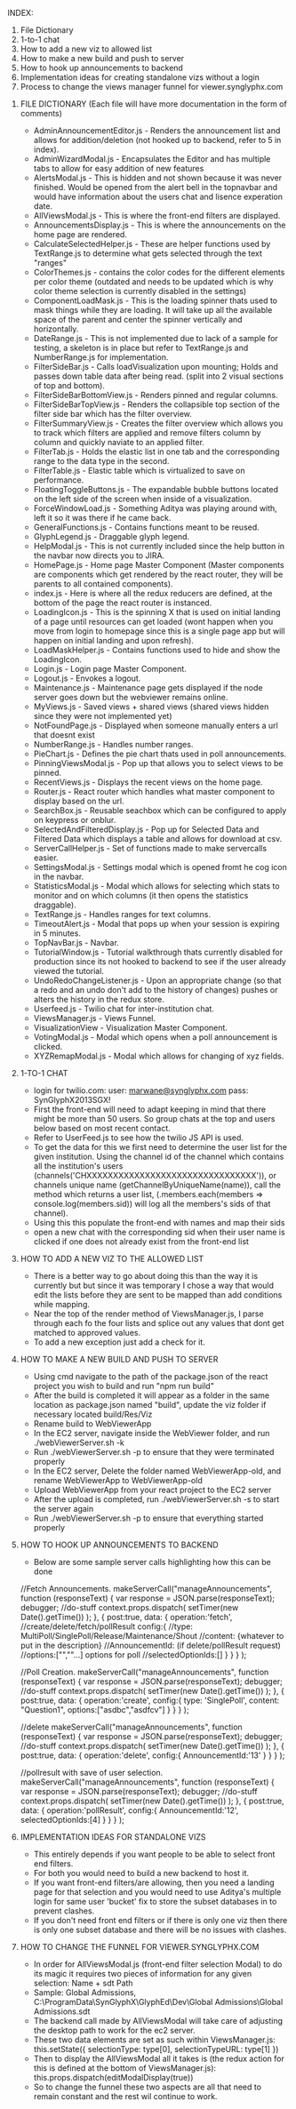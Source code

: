 INDEX: 
1) File Dictionary
2) 1-to-1 chat
3) How to add a new viz to allowed list
4) How to make a new build and push to server
5) How to hook up announcements to backend
6) Implementation ideas for creating standalone vizs without a login
7) Process to change the views manager funnel for viewer.synglyphx.com



1. FILE DICTIONARY (Each file will have more documentation in the form of comments)
    - AdminAnnouncementEditor.js - Renders the announcement list and allows for addition/deletion (not hooked up to backend, refer to 5 in index).
    - AdminWizardModal.js - Encapsulates the Editor and has multiple tabs to allow for easy addition of new features
    - AlertsModal.js - This is hidden and not shown because it was never finished. Would be opened from the alert bell in the topnavbar and would have information about the users chat and lisence experation date.
    - AllViewsModal.js - This is where the front-end filters are displayed.
    - AnnouncementsDisplay.js - This is where the announcements on the home page are rendered.
    - CalculateSelectedHelper.js - These are helper functions used by TextRange.js to determine what gets selected through the text "ranges"
    - ColorThemes.js - contains the color codes for the different elements per color theme (outdated and needs to be updated which is why color theme selection is currently disabled in the settings)
    - ComponentLoadMask.js - This is the loading spinner thats used to mask things while they are loading. It will take up all the available space of the parent and center the spinner vertically and horizontally.
    - DateRange.js - This is not implemented due to lack of a sample for testing, a skeleton is in place but refer to TextRange.js and NumberRange.js for implementation.
    - FilterSideBar.js - Calls loadVisualization upon mounting; Holds and passes down table data after being read. (split into 2 visual sections of top and bottom).
    - FilterSideBarBottomView.js - Renders pinned and regular columns.
    - FilterSideBarTopView.js - Renders the collapsible top section of the filter side bar which has the filter overview.
    - FilterSummaryView.js - Creates the filter overview which allows you to track which filters are applied and remove filters column by column and quickly naviate to an applied filter.
    - FilterTab.js - Holds the elastic list in one tab and the corresponding range to the data type in the second.
    - FilterTable.js - Elastic table which is virtualized to save on performance.
    - FloatingToggleButtons.js - The expandable bubble buttons located on the left side of the screen when inside of a visualization.
    - ForceWindowLoad.js - Something Aditya was playing around with, left it so it was there if he came back.
    - GeneralFunctions.js - Contains functions meant to be reused.
    - GlyphLegend.js - Draggable glyph legend.
    - HelpModal.js - This is not currently included since the help button in the navbar now directs you to JIRA.
    - HomePage.js - Home page Master Component (Master components are components which get rendered by the react router, they will be parents to all contained components).
    - index.js - Here is where all the redux reducers are defined, at the bottom of the page the react router is instanced.
    - LoadingIcon.js - This is the spinning X that is used on initial landing of a page until resources can get loaded (wont happen when you move from login to homepage since this is a single page app but will happen on initial landing and upon refresh).
    - LoadMaskHelper.js - Contains functions used to hide and show the LoadingIcon.
    - Login.js - Login page Master Component.
    - Logout.js - Envokes a logout.
    - Maintenance.js - Maintenance page gets displayed if the node server goes down but the webviewer remains online.
    - MyViews.js - Saved views + shared views (shared views hidden since they were not implemented yet)
    - NotFoundPage.js - Displayed when someone manually enters a url that doesnt exist
    - NumberRange.js - Handles number ranges.
    - PieChart.js - Defines the pie chart thats used in poll announcements.
    - PinningViewsModal.js - Pop up that allows you to select views to be pinned.
    - RecentViews.js - Displays the recent views on the home page.
    - Router.js - React router which handles what master component to display based on the url.
    - SearchBox.js - Reusable seachbox which can be configured to apply on keypress or onblur.
    - SelectedAndFilteredDisplay.js - Pop up for Selected Data and Filtered Data which displays a table and allows for download at csv.
    - ServerCallHelper.js - Set of functions made to make servercalls easier.
    - SettingsModal.js - Settings modal which is opened fromt he cog icon in the navbar.
    - StatisticsModal.js - Modal which allows for selecting which stats to monitor and on which columns (it then opens the statistics draggable).
    - TextRange.js - Handles ranges for text columns.
    - TimeoutAlert.js - Modal that pops up when your session is expiring in 5 minutes.
    - TopNavBar.js - Navbar.
    - TutorialWindow.js - Tutorial walkthrough thats currently disabled for production since its not hooked to backend to see if the user already viewed the tutorial.
    - UndoRedoChangeListener.js - Upon an appropriate change (so that a redo and an undo don't add to the history of changes) pushes or alters the history in the redux store.
    - Userfeed.js - Twilio chat for inter-institution chat.
    - ViewsManager.js - Views Funnel.
    - VisualizationView - Visualization Master Component.
    - VotingModal.js - Modal which opens when a poll announcement is clicked.
    - XYZRemapModal.js - Modal which allows for changing of xyz fields.

2. 1-TO-1 CHAT
    - login for twilio.com: user: marwane@synglyphx.com pass: SynGlyphX2013SGX!
    - First the front-end will need to adapt keeping in mind that there might be more than 50 users. So group chats at the top and users below based on most recent contact.
    - Refer to UserFeed.js to see how the twilio JS API is used.
    - To get the data for this we first need to determine the user list for the given institution. Using the channel id of the channel which contains all the institution's users (channels('CHXXXXXXXXXXXXXXXXXXXXXXXXXXXXXXXX')), or channels unique name (getChannelByUniqueName(name)), call the method which returns a user list, (.members.each(members => console.log(members.sid)) will log all the members's sids of that channel).
    - Using this this populate the front-end with names and map their sids
    - open a new chat with the corresponding sid when their user name is clicked if one does not already exist from the front-end list

3. HOW TO ADD A NEW VIZ TO THE ALLOWED LIST
    - There is a better way to go about doing this than the way it is currently but but since it was temporary I chose a way that would edit the lists before they are sent to be mapped than add conditions while mapping.
    - Near the top of the render method of ViewsManager.js, I parse through each fo the four lists and splice out any values that dont get matched to approved values.
    - To add a new exception just add a check for it.

4. HOW TO MAKE A NEW BUILD AND PUSH TO SERVER
    - Using cmd navigate to the path of the package.json of the react project you wish to build and run "npm run build"
    - After the build is completed it will appear as a folder in the same location as package.json named "build", update the viz folder if necessary located build/Res/Viz
    - Rename build to WebViewerApp
    - In the EC2 server, navigate inside the WebViewer folder, and run ./webViewerServer.sh -k
    - Run ./webViewerServer.sh -p to ensure that they were terminated properly
    - In the EC2 server, Delete the folder named WebViewerApp-old, and rename WebViewerApp to WebViewerApp-old
    - Upload WebViewerApp from your react project to the EC2 server
    - After the upload is completed, run ./webViewerServer.sh -s to start the server again
    - Run ./webViewerServer.sh -p to ensure that everything started properly

5. HOW TO HOOK UP ANNOUNCEMENTS TO BACKEND
    - Below are some sample server calls highlighting how this can be done

    //Fetch Announcements.
    makeServerCall("manageAnnouncements",
        function (responseText) {
            var response = JSON.parse(responseText);
            debugger;
            //do-stuff
            context.props.dispatch( setTimer(new Date().getTime()) );
        },
        {
            post:true,
            data: { 
                operation:'fetch', //create/delete/fetch/pollResult
                config:{
                    //type: MultiPoll/SinglePoll/Release/Maintenance/Shout
                    //content: {whatever to put in the description}
                    //AnnouncementId: (if delete/pollResult request)
                    //options:["",""...] options for poll
                    //selectedOptionIds:[]
                } 
            }
        }
    );


    //Poll Creation.
    makeServerCall("manageAnnouncements",
        function (responseText) {
            var response = JSON.parse(responseText);
            debugger;
            //do-stuff
            context.props.dispatch( setTimer(new Date().getTime()) );
        },
        {
            post:true,
            data: { 
                operation:'create',
                config:{
                    type: 'SinglePoll',
                    content: "Question1",
                    options:["asdbc","asdfcv"]
                } 
            }
        }
    );

    //delete
    makeServerCall("manageAnnouncements",
        function (responseText) {
            var response = JSON.parse(responseText);
            debugger;
            //do-stuff
            context.props.dispatch( setTimer(new Date().getTime()) );
        },
        {
            post:true,
            data: { 
                operation:'delete',
                config:{
                    AnnouncementId:'13'
                } 
            }
        }
    );

    //pollresult with save of user selection.
    makeServerCall("manageAnnouncements",
        function (responseText) {
            var response = JSON.parse(responseText);
            debugger;
            //do-stuff
            context.props.dispatch( setTimer(new Date().getTime()) );
        },
        {
            post:true,
            data: { 
                operation:'pollResult',
                config:{
                    AnnouncementId:'12',
                    selectedOptionIds:[4]
                } 
            }
        }
    );

6. IMPLEMENTATION IDEAS FOR STANDALONE VIZS
    - This entirely depends if you want people to be able to select front end filters.
    - For both you would need to build a new backend to host it.
    - If you want front-end filters/are allowing, then you need a landing page for that selection and you would need to use Aditya's multiple login for same user 'bucket' fix to store the subset databases in to prevent clashes.
    - If you don't need front end filters or if there is only one viz then there is only one subset database and there will be no issues with clashes.

7. HOW TO CHANGE THE FUNNEL FOR VIEWER.SYNGLYPHX.COM
    - In order for AllViewsModal.js (front-end filter selection Modal) to do its magic it requires two pieces of information for any given selection: Name + sdt Path
    - Sample: Global Admissions, C:\ProgramData\SynGlyphX\GlyphEd\Dev\Global Admissions\Global Admissions.sdt
    - The backend call made by AllViewsModal will take care of adjusting the desktop path to work for the ec2 server.
    - These two data elements are set as such within ViewsManager.js: this.setState({ selectionType: type[0], selectionTypeURL: type[1] })
    - Then to display the AllViewsModal all it takes is (the redux action for this is defined at the bottom of ViewsManager.js): this.props.dispatch(editModalDisplay(true))
    - So to change the funnel these two aspects are all that need to remain constant and the rest wil continue to work.
        
